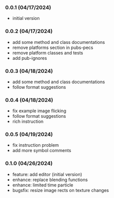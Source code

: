 ### 0.0.1 (04/17/2024)
* initial version

### 0.0.2 (04/17/2024)
* add some method and class documentations
* remove platforms section in pubs-pecs
* remove platform classes and tests
* add pub-ignores

### 0.0.3 (04/18/2024)
* add some method and class documentations
* follow format suggestions

### 0.0.4 (04/18/2024)
* fix example image flicking
* follow format suggestions
* rich instruction

### 0.0.5 (04/19/2024)
* fix instruction problem
* add more symbol comments

### 0.1.0 (04/26/2024)
* feature: add editor (initial version)
* enhance: replace blending functions
* enhance: limited time particle
* bugsfix: resize image rects on texture changes
